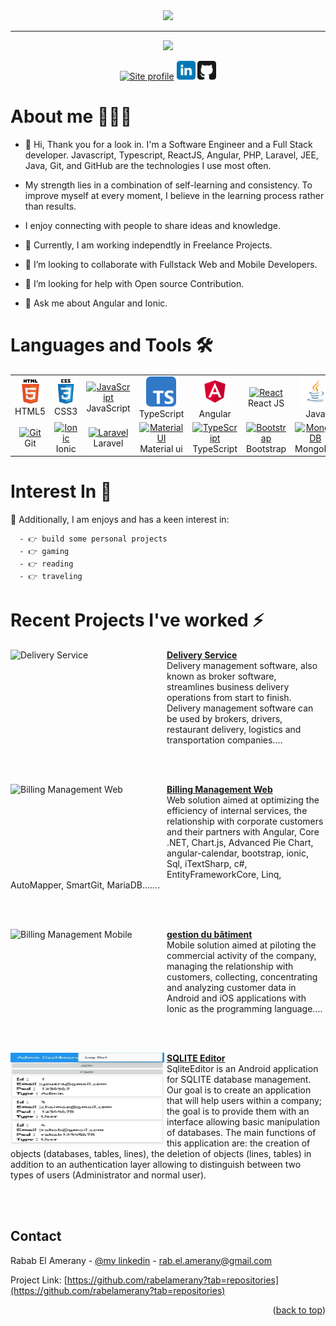 <div id="header" align="center">
  <img src="https://media.giphy.com/media/M9gbBd9nbDrOTu1Mqx/giphy.gif" width="100"/>
</div>

---

 <p align="center"><img src="https://readme-typing-svg.herokuapp.com?color=%23FFFFFF&size=24&width=500&height=36&lines=Hey+%F0%9F%91%8B+This+is+Sachin+Chaurasiya;Software+Engineer+%F0%9F%A7%91%E2%80%8D%F0%9F%92%BB;OpenSource+Contributor+%F0%9F%91%A8%F0%9F%8F%BB%E2%80%8D%F0%9F%92%BB;Technical+Blogger+%F0%9F%93%9D"/></p>

<p align="center">
<a href = "https://rabelamerany.github.io"/><img title="Site profile" src="https://upload.wikimedia.org/wikipedia/commons/7/74/Internet-web-browser.svg" height='30' weight='30'></a>
<a href = "https://www.linkedin.com/in/rabab-el-amerany-1000b318a"/><img title="linkedin profile" src="https://raw.githubusercontent.com/edent/SuperTinyIcons/master/images/svg/linkedin.svg" height='30' weight='30'></a>
<a href = "https://github.com/rabelamerany"><img title="github profile"  src="https://github.com/edent/SuperTinyIcons/blob/master/images/svg/github.svg" height='30' weight='30'></a>
</p>

# About me 👨🏻‍💻

- 👋 Hi, Thank you for a look in. I'm a Software Engineer and a Full Stack developer. Javascript, Typescript, ReactJS, Angular, PHP, Laravel, JEE, Java, Git, and GitHub are the technologies I use most often.

- My strength lies in a combination of self-learning and consistency. To improve myself at every moment, I believe in the learning process rather than results.

- I enjoy connecting with people to share ideas and knowledge.

- 🌱 Currently, I am working independtly in Freelance Projects.

- 👯 I’m looking to collaborate with Fullstack Web and Mobile Developers.

- 🤔 I’m looking for help with Open source Contribution.

- 💬 Ask me about Angular and Ionic.


# Languages and Tools 🛠

<table align="center">
  <tr>
    <td align="center" width="96">
     <a href="#" target="_blank">
      <img src="https://raw.githubusercontent.com/devicons/devicon/master/icons/html5/html5-original-wordmark.svg" alt="html5" width="40" height="40"/> 
    </a>
    <br/>HTML5
   </td>
   <td align="center" width="96">
    <a href="#" target="_blank"> 
     <img src="https://raw.githubusercontent.com/devicons/devicon/master/icons/css3/css3-original-wordmark.svg" alt="css3" width="40" height="40"/> 
    </a>
    <br/> CSS3
   </td>
   <td align="center" width="96">
      <a href="#">
        <img src="https://upload.wikimedia.org/wikipedia/commons/thumb/9/99/Unofficial_JavaScript_logo_2.svg/1024px-Unofficial_JavaScript_logo_2.svg.png" width="48" height="48" alt="JavaScript" />
      </a>
      <br>JavaScript
    </td>
   <td align="center" width="96">
      <a href="#">
        <img src="https://github.com/edent/SuperTinyIcons/blob/master/images/svg/typescript.svg" width="48" height="48" alt="TypeScript" />
      </a>
      <br>TypeScript
    </td>
    <td align="center"  width="96">
      <a href="#">
        <img src="https://github.com/edent/SuperTinyIcons/blob/master/images/svg/angular.svg" width="48" height="48" alt="Angular" />
      </a>
      <br>Angular
    </td>
    <td align="center" width="96">
      <a href="#">
        <img src="https://brandlogos.net/wp-content/uploads/2020/09/react-logo.png" width="48" height="48" alt="React" />
      </a>
      <br>React JS
    </td> 
   <td align="center" width="96">
      <a href="#">
        <img src="https://github.com/edent/SuperTinyIcons/blob/master/images/svg/java.svg" width="48" height="48" alt="Java" />
      </a>
      <br>Java
    </td>
  </tr>
  <tr> 
     <td align="center" width="96">
      <a href="#" >
        <img src="https://upload.wikimedia.org/wikipedia/commons/thumb/3/3f/Git_icon.svg/1200px-Git_icon.svg.png" width="48" height="48" alt="Git" />
      </a>
      <br>Git
    </td>
   <td align="center" width="96">
      <a href="#">
        <img src="https://upload.wikimedia.org/wikipedia/commons/d/d1/Ionic_Logo.svg" alt="Ionic" />
      </a>
      <br>Ionic
    </td>
    <td align="center" width="96">
      <a href="#">
        <img src="https://upload.wikimedia.org/wikipedia/commons/9/9a/Laravel.svg" width="45" height="45" alt="Laravel" />
      </a>
      <br>Laravel
    </td>
    <td align="center" width="96">
      <a href="#">
        <img src="https://media.zeemly.com/zeemly/product/material-ui.png" width="48" height="48" alt="Material UI" />
      </a>
      <br>Material ui
    </td> 
    <td align="center" width="96">
      <a href="#">
        <img src="https://upload.wikimedia.org/wikipedia/commons/thumb/4/4c/Typescript_logo_2020.svg/1200px-Typescript_logo_2020.svg.png" width="48" height="48" alt="TypeScript" />
      </a>
      <br>TypeScript
    </td>
    <td align="center" width="96">
      <a href="#">
        <img src="https://cdn.worldvectorlogo.com/logos/bootstrap-4.svg" width="48" height="48" alt="Bootstrap" />
      </a>
      <br>Bootstrap
    </td>
     <td align="center" width="96"> 
      <a href="#" >
        <img src="https://i.ibb.co/QXHcMvM/58481021cef1014c0b5e494b.png" width="48" height="48" alt="Mongo DB" />
      </a>
      <br>MongoDB
    </td>
  </tr>
  
  <tr>
  <!--<td align="center" width="96"> 
    <a href="#" >
      <img src="https://en.wikipedia.org/wiki/File:Eclipse-Luna-Logo.svg" width="48" height="48" alt="Eclipse" />
    </a>
    <br>Eclipse
  </td> -->
    <!--     <td align="center" width="96">
      <a href="#" >
        <img src="https://upload.wikimedia.org/wikipedia/commons/thumb/1/17/GraphQL_Logo.svg/2048px-GraphQL_Logo.svg.png" width="48" height="48" alt="GraphQL" />
      </a>
      <br>GraphQL
    </td> -->
  </tr>
    
</table>


# Interest In 📝

  👀 Additionally, I am enjoys and has a keen interest in:

      - 👉 build some personal projects
      - 👉 gaming
      - 👉 reading
      - 👉 traveling


# Recent Projects I've worked :zap:

<!-- Project:START -->
<p align="left">
<a href="https://github.com/rabelamerany/delivery-service" title="Delivery Service"><img src="https://github.com/rabelamerany/delivery-service/blob/main/assets/images/site.PNG" alt="Delivery Service" width="250px" height="150px" align="left" /></a>
<a href="https://github.com/rabelamerany/delivery-service" title="Delivery Service"><strong>Delivery Service</strong></a>
<br/> Delivery management software, also known as broker software, streamlines business delivery operations from start to finish. Delivery management software can be used by brokers, drivers, restaurant delivery, logistics and transportation companies.... </p> <br/> <br/>

<p align="left">
<a href="https://github.com/rabelamerany/billing-management-web" title="5 Amazing Resources To Find Colours For Your Product or Website"><img src="https://github.com/rabelamerany/billing-management-web/blob/main/src/assets/images/site.PNG" alt="Billing Management Web" width="250px" height="150px" align="left" /></a>
<a href="https://github.com/rabelamerany/billing-management-web" title="Billing Management Web"><strong>Billing Management Web</strong></a>
<br/> Web solution aimed at optimizing the efficiency of internal services, the relationship with corporate customers and their partners with Angular, Core .NET, Chart.js, Advanced Pie Chart, angular-calendar, bootstrap, ionic, Sql, iTextSharp, c#, EntityFrameworkCore, Linq, AutoMapper, SmartGit, MariaDB……. </p> <br/> <br/>

<p align="left">
<a href="https://github.com/rabelamerany/billing-management-mobile" title="Billing Management Mobile"><img src="https://github.com/rabelamerany/billing-management-mobile/blob/main/src/assets/images/mobile-bci.PNG" alt="Billing Management Mobile" height="150px" width="250px" align="left" /></a>
<a href="https://github.com/rabelamerany/billing-management-mobile" title="Billing Management Mobile"><strong>gestion du bâtiment </strong></a>
<br/> Mobile solution aimed at piloting the commercial activity of the company, managing the relationship with customers, collecting, concentrating and analyzing customer data in Android and iOS applications with Ionic as the programming language.... </p> <br/> <br/>

<p align="left">
<a href="https://github.com/rabelamerany/SQLITE-Editor" title="SQLITE Editor"><img src="https://github.com/rabelamerany/SQLITE-Editor/blob/master/mobile-app.PNG" alt="SQLITE Editor" height="150px" width="250px" align="left" /></a>
<a href="https://github.com/rabelamerany/SQLITE-Editor" title="SQLITE Editor"><strong>SQLITE Editor</strong></a>
<br/> SqliteEditor is an Android application for SQLITE database management. Our goal is to create an application that will help users within a company; the goal is to provide them with an interface allowing basic manipulation of databases. The main functions of this application are: the creation of objects (databases, tables, lines), the deletion of objects (lines, tables) in addition to an authentication layer allowing to distinguish between two types of users (Administrator and normal user).</p> <br/> <br/>
<!-- Project:END -->

<!-- CONTACT -->
## Contact

Rabab El Amerany - [@my linkedin](https://www.linkedin.com/in/rabab-el-amerany-1000b318a/) - rab.el.amerany@gmail.com

Project Link: [https://github.com/rabelamerany?tab=repositories](https://github.com/rabelamerany?tab=repositories)

<p align="right">(<a href="#top">back to top</a>)</p>
